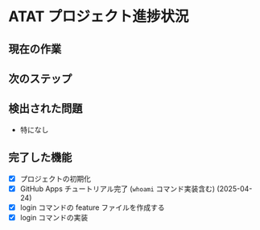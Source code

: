 # ATAT プロジェクト進捗状況

## 現在の作業

## 次のステップ

## 検出された問題
- 特になし

## 完了した機能
- [x] プロジェクトの初期化
- [x] GitHub Apps チュートリアル完了 (`whoami` コマンド実装含む) (2025-04-24)
- [x] login コマンドの feature ファイルを作成する
- [x] login コマンドの実装